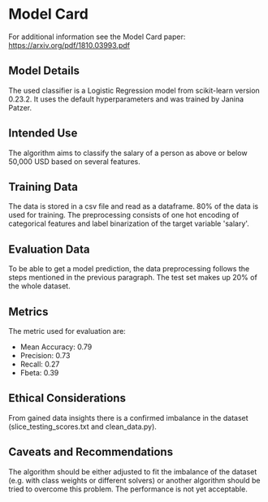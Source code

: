 # Model Card

For additional information see the Model Card paper: https://arxiv.org/pdf/1810.03993.pdf

## Model Details

The used classifier is a Logistic Regression model from scikit-learn version 0.23.2. It uses the default hyperparameters and was trained by Janina Patzer.
## Intended Use

The algorithm aims to classify the salary of a person as above or below 50,000 USD based on several features.
## Training Data
The data is stored in a csv file and read as a dataframe. 80% of the data is used for training. The preprocessing consists of one hot encoding of categorical features and label binarization of the target variable 'salary'. 
## Evaluation Data
To be able to get a model prediction, the data preprocessing follows the steps mentioned in the previous paragraph. The test set makes up 20% of the whole dataset.
## Metrics
The metric used for evaluation are:
* Mean Accuracy: 0.79
* Precision: 0.73
* Recall: 0.27
* Fbeta: 0.39

## Ethical Considerations
From gained data insights there is a confirmed imbalance in the dataset (slice_testing_scores.txt and clean_data.py).
## Caveats and Recommendations
The algorithm should be either adjusted to fit the imbalance of the dataset (e.g. with class weights or different solvers) or another algorithm should be tried to overcome this problem. The performance is not yet acceptable.
